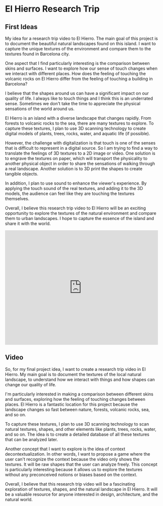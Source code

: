 # El Hierro Research Trip

## First Ideas

My idea for a research trip video to El Hierro. The main goal of this project is to document the beautiful natural landscapes found on this island. I want to capture the unique textures of the environment and compare them to the textures found in Barcelona city.

One aspect that I find particularly interesting is the comparison between skins and surfaces. I want to explore how our sense of touch changes when we interact with different places. How does the feeling of touching the volcanic rocks on El Hierro differ from the feeling of touching a building in Barcelona?

I believe that the shapes around us can have a significant impact on our quality of life. I always like to touch things and I think this is an underrated sense. Sometimes we don't take the time to appreciate the physical sensations of the world around us.

El Hierro is an island with a diverse landscape that changes rapidly. From forests to volcanic rocks to the sea, there are many textures to explore. To capture these textures, I plan to use 3D scanning technology to create digital models of plants, trees, rocks, water, and aquatic life (if possible).

However, the challenge with digitalization is that touch is one of the senses that is difficult to represent in a digital source. So I am trying to find a way to translate the feelings of 3D textures to a 2D image or video. One solution is to engrave the textures on paper, which will transport the physicality to another physical object in order to share the sensations of walking through a real landscape. Another solution is to 3D print the shapes to create tangible objects.

In addition, I plan to use sound to enhance the viewer's experience. By applying the touch sound of the real textures, and adding it to the 3D models, the audience can feel like they are touching the textures themselves.

Overall, I believe this research trip video to El Hierro will be an exciting opportunity to explore the textures of the natural environment and compare them to urban landscapes. I hope to capture the essence of the island and share it with the world.

<div style="padding:75% 0 0 0;position:relative;"><iframe src="https://player.vimeo.com/video/818474545?h=2e2110b82e&amp;badge=0&amp;autopause=0&amp;player_id=0&amp;app_id=58479" frameborder="0" allow="autoplay; fullscreen; picture-in-picture" allowfullscreen style="position:absolute;top:0;left:0;width:100%;height:100%;" title="MarcPares_memory"></iframe></div><script src="https://player.vimeo.com/api/player.js"></script>


## Video

So, for my final project idea, I want to create a research trip video in El Hierro. My main goal is to document the textures of the local natural landscape, to understand how we interact with things and how shapes can change our quality of life.

I'm particularly interested in making a comparison between different skins and surfaces, exploring how the feeling of touching changes between places. El Hierro is a fantastic location for this project because the landscape changes so fast between nature, forests, volcanic rocks, sea, and so on.

To capture these textures, I plan to use 3D scanning technology to scan natural textures, shapes, and other elements like plants, trees, rocks, water, and so on. The idea is to create a detailed database of all these textures that can be analyzed later.

Another concept that I want to explore is the idea of context decontextualization. In other words, I want to propose a game where the user can't recognize the context because the video only shows the textures. It will be raw shapes that the user can analyze freely. This concept is particularly interesting because it allows us to explore the textures without any preconceived notions or biases based on the context.

Overall, I believe that this research trip video will be a fascinating exploration of textures, shapes, and the natural landscape in El Hierro. It will be a valuable resource for anyone interested in design, architecture, and the natural world.
